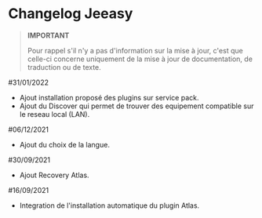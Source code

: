 # Changelog Jeeasy

>**IMPORTANT**
>
>Pour rappel s'il n'y a pas d'information sur la mise à jour, c'est que celle-ci concerne uniquement de la mise à jour de documentation, de traduction ou de texte.

#31/01/2022

- Ajout installation proposé des plugins sur service pack.
- Ajout du Discover qui permet de trouver des equipement compatible sur le reseau local (LAN).

#06/12/2021

- Ajout du choix de la langue.

#30/09/2021

- Ajout Recovery Atlas.

#16/09/2021

- Integration de l'installation automatique du plugin Atlas.
